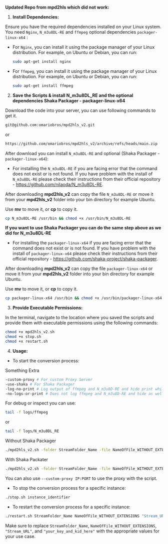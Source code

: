 **Updated Repo from mpd2hls which did not work:**

1. **Install Dependencies:**

Ensure you have the required dependencies installed on your Linux system. You need `Nginx`, `N_m3u8DL-RE` and `ffmpeg` optional dependencies `packager-linux-x64` :

- For `Nginx`, you can install it using the package manager of your Linux distribution. For example, on Ubuntu or Debian, you can run:

  ```bash
  sudo apt-get install nginx
  ```

- For `ffmpeg`, you can install it using the package manager of your Linux distribution. For example, on Ubuntu or Debian, you can run:


  ```bash
  sudo apt-get install ffmpeg
  ```


2. **Save the Scripts & install N_m3u8DL_RE and the optional dependencies Shaka Packager -  packager-linux-x64**

Download the code into your server, you can use following commands to get it.

```bash
git@github.com:omariobros/mpd2hls_v2.git
```

or
```bash
https://github.com/omariobros/mpd2hls_v2/archive/refs/heads/main.zip
```

After download you can install `N_m3u8DL-RE` and optional (Shaka Packager - `packager-linux-x64`):

- For installing the `N_m3u8DL-RE` if you are facing error that the command does not exist or is not found. If you have problem with the install of `N_m3u8DL-RE` please check their instructions from their official repository - https://github.com/nilaoda/N_m3u8DL-RE.

After downloading **mpd2hls_v2** can copy the file `N_m3u8DL-RE` or move it from your **mpd2hls_v2** folder into your bin directory for example Ubuntu.

Use **mv** to move it, or **cp** to copy it.

 ```bash
 cp N_m3u8DL-RE /usr/bin && chmod +x /usr/bin/N_m3u8DL-RE
 ```

**If you want to use Shaka Packager you can do the same step above as we did for N_m3u8DL-RE**

- For installing the `packager-linux-x64` if you are facing error that the command does not exist or is not found. If you have problem with the install of `packager-linux-x64` please check their instructions from their official repository - https://github.com/shaka-project/shaka-packager.

After downloading **mpd2hls_v2** can copy the file `packager-linux-x64` or move it from your **mpd2hls_v2** folder into your bin directory for example Ubuntu.

Use **mv** to move it, or **cp** to copy it.

 ```bash
 cp packager-linux-x64 /usr/bin && chmod +x /usr/bin/packager-linux-x64
 ```

3. **Provide Executable Permissions:**

In the terminal, navigate to the location where you saved the scripts and provide them with executable permissions using the following commands:

```bash
chmod +x mpd2hls_v2.sh
chmod +x stop.sh
chmod +x restart.sh
```

4. **Usage:**

- To start the conversion process:

Something Extra
```bash
-custom-proxy # For custom Proxy Server
-use-shaka # For Shaka Packager
-log-no-print # Log output of ffmpeg and N_m3u8D-RE and hide print while running.
-no-logs-or-print # Does not log ffmpeg and N_m3u8D-RE and hide as well prints while running.
```

For debug or inspect you can use:
```bash
tail -f logs/ffmpeg
```
or
```bash
tail -f logs/N_m3u8DL_RE
```


Without Shaka Packager
```bash
./mpd2hls_v2.sh -folder StreamFolder_Name -file NameOfFile_WITHOUT_EXTENSIONS -url "Stream_URL" -key "your_key_and_kid_here"
```

With Shaka Packater
```bash
./mpd2hls_v2.sh -folder StreamFolder_Name -file NameOfFile_WITHOUT_EXTENSIONS -url "Stream_URL" -key "your_key_and_kid_here" -shaka
```

You can also use `--custom-proxy IP:PORT` to use the proxy with the script.

- To stop the conversion process for a specific instance:

```bash
./stop.sh instance_identifier
```

- To restart the conversion process for a specific instance:

```bash
./restart.sh StreamFolder_Name NameOfFile_WITHOUT_EXTENSIONS "Stream_URL" "your_key_and_kid_here" &
```

Make sure to replace `StreamFolder_Name`, `NameOfFile_WITHOUT_EXTENSIONS`, `"Stream_URL"`, and `"your_key_and_kid_here"` with the appropriate values for your use case.

